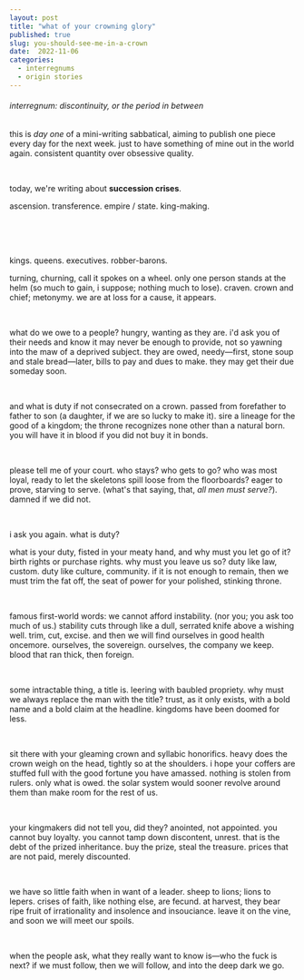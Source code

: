 ```yaml
---
layout: post
title: "what of your crowning glory"
published: true
slug: you-should-see-me-in-a-crown
date:  2022-11-06
categories:
  - interregnums
  - origin stories
---
```


###### interregnum: discontinuity, or the period in between

this is *day one* of a mini-writing sabbatical, aiming to publish one piece every day for the next week. just to have something of mine out in the world again. consistent quantity over obsessive quality. 

<br /> 

today, we're writing about **succession crises**.

ascension. transference. empire / state. king-making. 

<!--more-->

<br />
<br />
<br />

kings. queens. executives. robber-barons. 

turning, churning, call it spokes on  a wheel. only one person stands at the helm (so much to gain, i suppose; nothing much to lose). craven. crown and chief; metonymy. we are at loss for a cause, it appears. 


<br />

what do we owe to a people? hungry, wanting as they are. i'd ask you of their needs and know it may never be enough to provide, not so yawning into the maw of a deprived subject. they are owed, needy—first, stone soup and stale bread—later, bills to pay and dues to make. they may get their due someday soon. 

<br />

and what is duty if not consecrated on a crown. passed from forefather to father to son (a daughter, if we are so lucky to make it). sire a lineage for the good of a kingdom; the throne recognizes none other than a natural born. you will have it in blood if you did not buy it in bonds. 

<br />

please tell me of your court. who stays? who gets to go? who was most loyal, ready to let the skeletons spill loose from the floorboards? eager to prove, starving to serve. (what's that saying, that, *all men must serve?*). damned if we did not. 

<br />

i ask you again. what is duty? 

what is your duty, fisted in your meaty hand, and why must you let go of it? birth rights or purchase rights. why must you leave us so? duty like law, custom. duty like culture, community. if it is not enough to remain, then we must trim the fat off, the seat of power for your polished, stinking throne. 

<br /> 

famous first-world words: we cannot afford instability. (nor you; you ask too much of us.) stability cuts through like a dull, serrated knife above a wishing well. trim, cut, excise. and then we will find ourselves in good health oncemore. ourselves, the sovereign. ourselves, the company we keep. blood that ran thick, then foreign. 

<br /> 

some intractable thing, a title is. leering with baubled propriety. why must we always replace the man with the title? trust, as it only exists, with a bold name and a bold claim at the headline. kingdoms have been doomed for less. 

<br /> 

sit there with your gleaming crown and syllabic honorifics. heavy does the crown weigh on the head, tightly so at the shoulders. i hope your coffers are stuffed full with the good fortune you have amassed. nothing is stolen from rulers. only what is owed. the solar system would sooner revolve around them than make room for the rest of us. 

<br /> 

your kingmakers did not tell you, did they? anointed, not appointed. you cannot buy loyalty. you cannot tamp down discontent, unrest. that is the debt of the prized inheritance. buy the prize, steal the treasure. prices that are not paid, merely discounted.

<br /> 

we have so little faith when in want of a leader. sheep to lions; lions to lepers. crises of faith, like nothing else, are fecund. at harvest, they bear ripe fruit of irrationality and insolence and insouciance. leave it on the vine, and soon we will meet our spoils.

<br />

when the people ask, what they really want to know is—who the fuck is next? if we must follow, then we will follow, and into the deep dark we go.